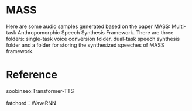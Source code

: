# MASS
Here are some audio samples generated based on the paper MASS: Multi-task Anthropomorphic Speech Synthesis Framework. There are three folders: single-task voice conversion folder, dual-task speech synthesis folder and a folder for storing the synthesized speeches of MASS framework. 



# Reference

soobinseo:Transformer-TTS 

fatchord：WaveRNN